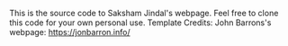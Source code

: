 This is the source code to Saksham Jindal's webpage. Feel free to clone this code for your own personal use.
Template Credits: John Barrons's webpage: https://jonbarron.info/